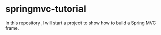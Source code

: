 # springmvc-tutorial
In this repository ,I will start a project to show how to build a Spring MVC frame. 
